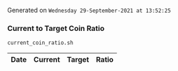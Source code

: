 Generated on `Wednesday 29-September-2021 at 13:52:25`

### Current to Target Coin Ratio
`current_coin_ratio.sh`

Date|Current|Target|Ratio
---|---|---|---
